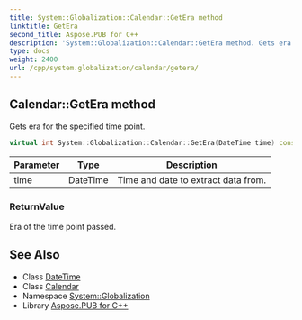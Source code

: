 ```yaml
---
title: System::Globalization::Calendar::GetEra method
linktitle: GetEra
second_title: Aspose.PUB for C++
description: 'System::Globalization::Calendar::GetEra method. Gets era for the specified time point in C++.'
type: docs
weight: 2400
url: /cpp/system.globalization/calendar/getera/
---
```

## Calendar::GetEra method


Gets era for the specified time point.

```cpp
virtual int System::Globalization::Calendar::GetEra(DateTime time) const
```


| Parameter | Type | Description |
| --- | --- | --- |
| time | DateTime | Time and date to extract data from. |

### ReturnValue

Era of the time point passed.

## See Also

* Class [DateTime](../../../system/datetime/)
* Class [Calendar](../)
* Namespace [System::Globalization](../../)
* Library [Aspose.PUB for C++](../../../)
